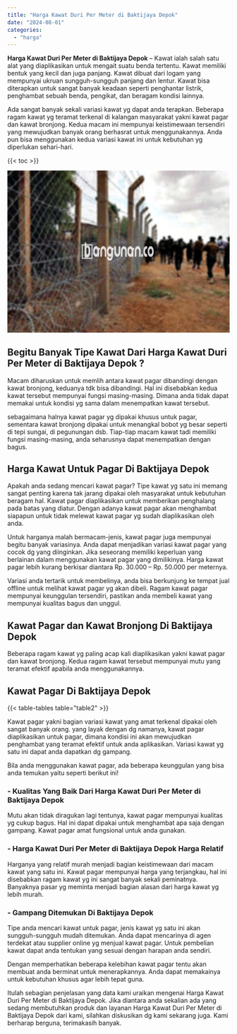 ```yaml
---
title: "Harga Kawat Duri Per Meter di Baktijaya Depok"
date: "2024-08-01"
categories: 
  - "harga"
---
```


**Harga Kawat Duri Per Meter di Baktijaya Depok** – Kawat ialah salah satu alat yang diaplikasikan untuk mengait suatu benda tertentu. Kawat memiliki bentuk yang kecil dan juga panjang. Kawat dibuat dari logam yang mempunyai ukruan sungguh-sungguh panjang dan lentur. Kawat bisa diterapkan untuk sangat banyak keadaan seperti penghantar listrik, penghambat sebuah benda, pengikat, dan beragam kondisi lainnya.

Ada sangat banyak sekali variasi kawat yg dapat anda terapkan. Beberapa ragam kawat yg teramat terkenal di kalangan masyarakat yakni kawat pagar dan kawat bronjong. Kedua macam ini mempunyai keistimewaan tersendiri yang mewujudkan banyak orang berhasrat untuk menggunakannya. Anda pun bisa menggunakan kedua variasi kawat ini untuk kebutuhan yg diperlukan sehari-hari.

{{< toc >}}

![Harga Kawat Duri Per Meter di Baktijaya Depok](/images/jual-kawat-murah25.png)

## Begitu Banyak Tipe Kawat Dari Harga Kawat Duri Per Meter di Baktijaya Depok ?

Macam diharuskan untuk memlih antara kawat pagar dibandingi dengan kawat bronjong, keduanya tdk bisa dibandingi. Hal ini disebabkan kedua kawat tersebut mempunyai fungsi masing-masing. Dimana anda tidak dapat memakai untuk kondisi yg sama dalam menempatkan kawat tersebut.

sebagaimana halnya kawat pagar yg dipakai khusus untuk pagar, sementara kawat bronjong dipakai untuk menangkal bobot yg besar seperti di tepi sungai, di pegunungan dsb. Tiap-tiap macam kawat tadi memiliki fungsi masing-masing, anda seharusnya dapat menempatkan dengan bagus.

## Harga Kawat Untuk Pagar Di Baktijaya Depok

Apakah anda sedang mencari kawat pagar? Tipe kawat yg satu ini memang sangat penting karena tak jarang dipakai oleh masyarakat untuk kebutuhan beragam hal. Kawat pagar diaplikasikan untuk memberikan penghalang pada batas yang diatur. Dengan adanya kawat pagar akan menghambat siapapun untuk tidak melewat kawat pagar yg sudah diaplikasikan oleh anda.

Untuk harganya malah bermacam-jenis, kawat pagar juga mempunyai begitu banyak variasinya. Anda dapat menjadikan variasi kawat pagar yang cocok dg yang diinginkan. Jika seseorang memiliki keperluan yang berlainan dalam menggunakan kawat pagar yang dimilikinya. Harga kawat pagar lebih kurang berkisar diantara Rp. 30.000 – Rp. 50.000 per meternya.

Variasi anda tertarik untuk membelinya, anda bisa berkunjung ke tempat jual offline untuk melihat kawat pagar yg akan dibeli. Ragam kawat pagar mempunyai keunggulan tersendiri, pastikan anda membeli kawat yang mempunyai kualitas bagus dan unggul.

## Kawat Pagar dan Kawat Bronjong Di Baktijaya Depok

Beberapa ragam kawat yg paling acap kali diaplikasikan yakni kawat pagar dan kawat bronjong. Kedua ragam kawat tersebut mempunyai mutu yang teramat efektif apabila anda menggunakannya.

## Kawat Pagar Di Baktijaya Depok

{{< table-tables table="table2" >}}

Kawat pagar yakni bagian variasi kawat yang amat terkenal dipakai oleh sangat banyak orang. yang layak dengan dg namanya, kawat pagar diaplikasikan untuk pagar, dimana kondisi ini akan mewujudkan penghambat yang teramat efektif untuk anda aplikasikan. Variasi kawat yg satu ini dapat anda dapatkan dg gampang.

Bila anda menggunakan kawat pagar, ada beberapa keunggulan yang bisa anda temukan yaitu seperti berikut ini!

### \- Kualitas Yang Baik Dari Harga Kawat Duri Per Meter di Baktijaya Depok

Mutu akan tidak diragukan lagi tentunya, kawat pagar mempunyai kualitas yg cukup bagus. Hal ini dapat dipakai untuk menghambat apa saja dengan gampang. Kawat pagar amat fungsional untuk anda gunakan.

### \- Harga Kawat Duri Per Meter di Baktijaya Depok Harga Relatif

Harganya yang relatif murah menjadi bagian keistimewaan dari macam kawat yang satu ini. Kawat pagar mempunyai harga yang terjangkau, hal ini disebabkan ragam kawat yg ini sangat banyak sekali peminatnya. Banyaknya pasar yg meminta menjadi bagian alasan dari harga kawat yg lebih murah.

### \- Gampang Ditemukan Di Baktijaya Depok

Tipe anda mencari kawat untuk pagar, jenis kawat yg satu ini akan sungguh-sungguh mudah ditemukan. Anda dapat mencarinya di agen terdekat atau supplier online yg menjual kawat pagar. Untuk pembelian kawat dapat anda tentukan yang sesuai dengan harapan anda sendiri.

Dengan memperhatikan beberapa kelebihan kawat pagar tentu akan membuat anda berminat untuk menerapkannya. Anda dapat memakainya untuk kebutuhan khusus agar lebih tepat guna.

Itulah sebagian penjelasan yang data kami uraikan mengenai Harga Kawat Duri Per Meter di Baktijaya Depok. Jika diantara anda sekalian ada yang sedang membutuhkan produk dan layanan Harga Kawat Duri Per Meter di Baktijaya Depok dari kami, silahkan diskusikan dg kami sekarang juga. Kami berharap berguna, terimakasih banyak.
